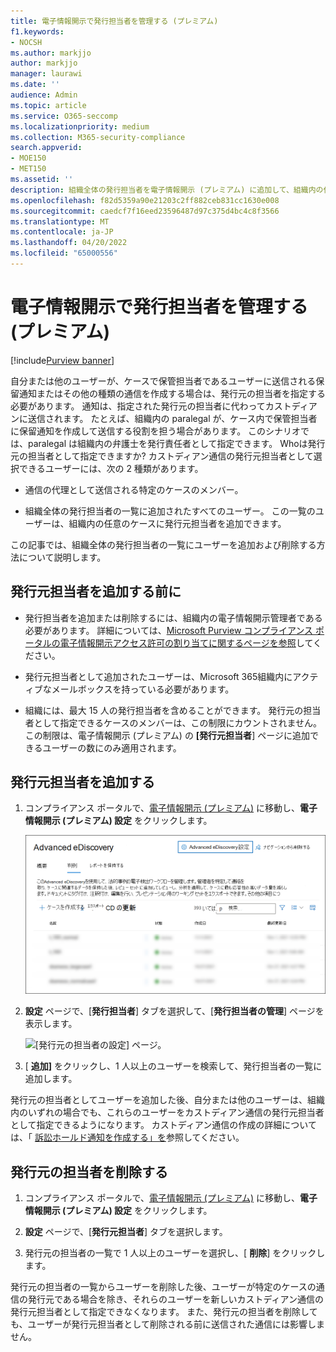 ```yaml
---
title: 電子情報開示で発行担当者を管理する (プレミアム)
f1.keywords:
- NOCSH
ms.author: markjjo
author: markjjo
manager: laurawi
ms.date: ''
audience: Admin
ms.topic: article
ms.service: O365-seccomp
ms.localizationpriority: medium
ms.collection: M365-security-compliance
search.appverid:
- MOE150
- MET150
ms.assetid: ''
description: 組織全体の発行担当者を電子情報開示 (プレミアム) に追加して、組織内の任意のケースで任意の親権通信に追加できます。
ms.openlocfilehash: f82d5359a90e21203c2ff882ceb831cc1630e008
ms.sourcegitcommit: caedcf7f16eed23596487d97c375d4bc4c8f3566
ms.translationtype: MT
ms.contentlocale: ja-JP
ms.lasthandoff: 04/20/2022
ms.locfileid: "65000556"
---
```

# <a name="manage-issuing-officers-in-ediscovery-premium"></a>電子情報開示で発行担当者を管理する (プレミアム)

[!include[Purview banner](../includes/purview-rebrand-banner.md)]

自分または他のユーザーが、ケースで保管担当者であるユーザーに送信される保留通知またはその他の種類の通信を作成する場合は、発行元の担当者を指定する必要があります。 通知は、指定された発行元の担当者に代わってカストディアンに送信されます。 たとえば、組織内の paralegal が、ケース内で保管担当者に保留通知を作成して送信する役割を担う場合があります。 このシナリオでは、paralegal は組織内の弁護士を発行責任者として指定できます。 Whoは発行元の担当者として指定できますか? カストディアン通信の発行元担当者として選択できるユーザーには、次の 2 種類があります。

- 通信の代理として送信される特定のケースのメンバー。

- 組織全体の発行担当者の一覧に追加されたすべてのユーザー。 この一覧のユーザーは、組織内の任意のケースに発行元担当者を追加できます。

この記事では、組織全体の発行担当者の一覧にユーザーを追加および削除する方法について説明します。

## <a name="before-you-add-an-issuing-officer"></a>発行元担当者を追加する前に

- 発行担当者を追加または削除するには、組織内の電子情報開示管理者である必要があります。 詳細については、[Microsoft Purview コンプライアンス ポータルの電子情報開示アクセス許可の割り当てに関するページを参照](assign-ediscovery-permissions.md)してください。  

- 発行元担当者として追加されたユーザーは、Microsoft 365組織内にアクティブなメールボックスを持っている必要があります。

- 組織には、最大 15 人の発行担当者を含めることができます。 発行元の担当者として指定できるケースのメンバーは、この制限にカウントされません。 この制限は、電子情報開示 (プレミアム) の **[発行元担当者**] ページに追加できるユーザーの数にのみ適用されます。

## <a name="add-an-issuing-officer"></a>発行元担当者を追加する

1. コンプライアンス ポータルで、[電子情報開示 (プレミアム)](https://go.microsoft.com/fwlink/p/?linkid=2173764) に移動し、**電子情報開示 (プレミアム) 設定** をクリックします。

   ![電子情報開示 (プレミアム) 設定を選択する](..\media\HistoricalVersions1.png)

2. **設定** ページで、[**発行担当者**] タブを選択して、[**発行担当者の管理**] ページを表示します。

   ![[発行元の担当者の設定] ページ。](..\media\AeDIssuingOfficers1.png)

3. [ **追加]** をクリックし、1 人以上のユーザーを検索して、発行担当者の一覧に追加します。

発行元の担当者としてユーザーを追加した後、自分または他のユーザーは、組織内のいずれの場合でも、これらのユーザーをカストディアン通信の発行元担当者として指定できるようになります。 カストディアン通信の作成の詳細については、「 [訴訟ホールド通知を作成する」を](create-hold-notification.md)参照してください。

## <a name="remove-an-issuing-officer"></a>発行元の担当者を削除する

1. コンプライアンス ポータルで、[電子情報開示 (プレミアム)](https://go.microsoft.com/fwlink/p/?linkid=2173764) に移動し、**電子情報開示 (プレミアム) 設定** をクリックします。

2. **設定** ページで、[**発行元担当者**] タブを選択します。

3. 発行元の担当者の一覧で 1 人以上のユーザーを選択し、[ **削除**] をクリックします。

発行元の担当者の一覧からユーザーを削除した後、ユーザーが特定のケースの通信の発行元である場合を除き、それらのユーザーを新しいカストディアン通信の発行元担当者として指定できなくなります。 また、発行元の担当者を削除しても、ユーザーが発行元担当者として削除される前に送信された通信には影響しません。
